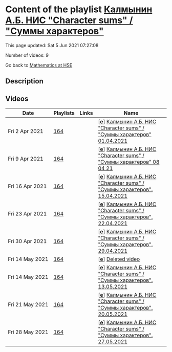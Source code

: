# Content of the playlist [Калмынин А.Б. НИС "Character sums" / "Суммы характеров"](https://youtube.com/playlist?list=PLq3E5oubNNoDwI2vkzHebyXxSpU-h0Bq_)

This page updated: Sat 5 Jun 2021 07:27:08

Number of videos: 9

Go back to [Mathematics at HSE](./README.md)

## Description



## Videos

|Date|Playlists|Links|Name|
|---|---|---|---|
| Fri&nbsp;2&nbsp;Apr&nbsp;2021 | [164](./playlists/164.md "Калмынин А.Б. НИС \"Character sums\" / \"Суммы характеров\"") |  | [[**e**](https://studio.youtube.com/video/F06eKmexxvM/edit)] [Калмынин А.Б. НИС "Character sums" / "Суммы характеров" 01.04.2021](https://youtube.com/watch?v=F06eKmexxvM&list=PLq3E5oubNNoDwI2vkzHebyXxSpU-h0Bq_ "") |
| Fri&nbsp;9&nbsp;Apr&nbsp;2021 | [164](./playlists/164.md "Калмынин А.Б. НИС \"Character sums\" / \"Суммы характеров\"") |  | [[**e**](https://studio.youtube.com/video/wAGWE0fZlos/edit)] [Калмынин А.Б. НИС "Character sums" / "Суммы характеров" 08 04 21](https://youtube.com/watch?v=wAGWE0fZlos&list=PLq3E5oubNNoDwI2vkzHebyXxSpU-h0Bq_ "") |
| Fri&nbsp;16&nbsp;Apr&nbsp;2021 | [164](./playlists/164.md "Калмынин А.Б. НИС \"Character sums\" / \"Суммы характеров\"") |  | [[**e**](https://studio.youtube.com/video/ofv4TwS17GM/edit)] [Калмынин А.Б. НИС "Character sums" / "Суммы характеров". 15.04.2021](https://youtube.com/watch?v=ofv4TwS17GM&list=PLq3E5oubNNoDwI2vkzHebyXxSpU-h0Bq_ "") |
| Fri&nbsp;23&nbsp;Apr&nbsp;2021 | [164](./playlists/164.md "Калмынин А.Б. НИС \"Character sums\" / \"Суммы характеров\"") |  | [[**e**](https://studio.youtube.com/video/RQ1FICsUc3c/edit)] [Калмынин А.Б. НИС "Character sums" / "Суммы характеров". 22.04.2021](https://youtube.com/watch?v=RQ1FICsUc3c&list=PLq3E5oubNNoDwI2vkzHebyXxSpU-h0Bq_ "") |
| Fri&nbsp;30&nbsp;Apr&nbsp;2021 | [164](./playlists/164.md "Калмынин А.Б. НИС \"Character sums\" / \"Суммы характеров\"") |  | [[**e**](https://studio.youtube.com/video/S2IycEFmWXk/edit)] [Калмынин А.Б. НИС "Character sums" / "Суммы характеров". 29.04.2021](https://youtube.com/watch?v=S2IycEFmWXk&list=PLq3E5oubNNoDwI2vkzHebyXxSpU-h0Bq_ "") |
| Fri&nbsp;14&nbsp;May&nbsp;2021 | [164](./playlists/164.md "Калмынин А.Б. НИС \"Character sums\" / \"Суммы характеров\"") |  | [[**e**](https://studio.youtube.com/video/LWZHvfFC2hA/edit)] [Deleted video](https://youtube.com/watch?v=LWZHvfFC2hA&list=PLq3E5oubNNoDwI2vkzHebyXxSpU-h0Bq_ "This video is unavailable.") |
| Fri&nbsp;14&nbsp;May&nbsp;2021 | [164](./playlists/164.md "Калмынин А.Б. НИС \"Character sums\" / \"Суммы характеров\"") |  | [[**e**](https://studio.youtube.com/video/ANnngJ0ig1M/edit)] [Калмынин А.Б. НИС "Character sums" / "Суммы характеров". 13.05.2021](https://youtube.com/watch?v=ANnngJ0ig1M&list=PLq3E5oubNNoDwI2vkzHebyXxSpU-h0Bq_ "") |
| Fri&nbsp;21&nbsp;May&nbsp;2021 | [164](./playlists/164.md "Калмынин А.Б. НИС \"Character sums\" / \"Суммы характеров\"") |  | [[**e**](https://studio.youtube.com/video/Niuqedu5RNI/edit)] [Калмынин А.Б. НИС "Character sums" / "Суммы характеров". 20.05.2021](https://youtube.com/watch?v=Niuqedu5RNI&list=PLq3E5oubNNoDwI2vkzHebyXxSpU-h0Bq_ "") |
| Fri&nbsp;28&nbsp;May&nbsp;2021 | [164](./playlists/164.md "Калмынин А.Б. НИС \"Character sums\" / \"Суммы характеров\"") |  | [[**e**](https://studio.youtube.com/video/wwUVyGMMYP4/edit)] [Калмынин А.Б. НИС "Character sums" / "Суммы характеров". 27.05.2021](https://youtube.com/watch?v=wwUVyGMMYP4&list=PLq3E5oubNNoDwI2vkzHebyXxSpU-h0Bq_ "") |
